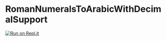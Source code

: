 # RomanNumeralsToArabicWithDecimalSupport

[![Run on Repl.it](https://repl.it/badge/github/Cshark1/RomanNumeralsToArabicWithDecimalSupport)](https://repl.it/github/Cshark1/RomanNumeralsToArabicWithDecimalSupport)
